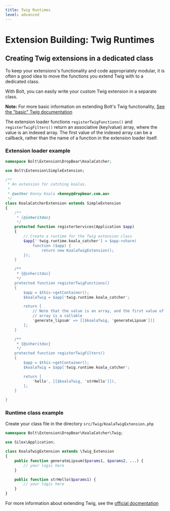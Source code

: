 ```yaml
---
title: Twig Runtimes
level: advanced
---
```

Extension Building: Twig Runtimes
=================================

Creating Twig extensions in a dedicated class
---------------------------------------------

To keep your extensions's functionality and code appropriately modular, it is
often a good idea to move the functions you extend Twig with to a dedicated
class.

With Bolt, you can easily write your custom Twig extension in a separate class.

<p class="note"><strong>Note:</strong> For more basic information on extending
Bolt's Twig functionality, <a href="../basics/twig"> 
See the "basic" Twig documentation</a></p>

The extension loader functions `registerTwigFunctions()` and `registerTwigFilters()`
return an associative (key/value) array, where the value is an indexed array. The
first value of the indexed array can be a callback, rather than the name of a
function in the extension loader itself.


### Extension loader example

```php
namespace Bolt\Extension\DropBear\KoalaCatcher;

use Bolt\Extension\SimpleExtension;

/**
 * An extension for catching koalas.
 *
 * @author Kenny Koala <kenny@dropbear.com.au>
 */
class KoalaCatcherExtension extends SimpleExtension
{
    /**
     * {@inheritdoc}
     */
    protected function registerServices(Application $app)
    {
        // Create a runtime for the Twig extension class
        $app[''twig.runtime.koala_catcher'] = $app->share(
            function ($app) {
                return new KoalaTwigExtension();
        });
    }

    /**
     * {@inheritdoc}
     */
    protected function registerTwigFunctions()
    {
        $app = $this->getContainer();
        $koalaTwig = $app['twig.runtime.koala_catcher';

        return [
            // Note that the value is an array, and the first value of that
            // array is a callable
            'generate_lipsum' => [[$koalaTwig, 'generateLipsum']]]
        ];
    }

    /**
     * {@inheritdoc}
     */
    protected function registerTwigFilters()
    {
        $app = $this->getContainer();
        $koalaTwig = $app['twig.runtime.koala_catcher';

        return [
            'hello', [[$koalaTwig, 'strHello']]),
        ];
    }

}
```

### Runtime class example

Create your class file in the directory `src/Twig/KoalaTwigExtension.php`

```php
namespace Bolt\Extension\DropBear\KoalaCatcher\Twig;

use Silex\Application;

class KoalaTwigExtension extends \Twig_Extension
{
    public function generateLipsum($params1, $params2, ...) {
        // your logic here
    }

    public function strHello($params1) {
        // your logic here
    }
}
```

For more information about extending Twig, see the
[official docmentation](https://twig.sensiolabs.org/doc/1.x/advanced.html)
